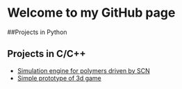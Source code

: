 # Welcome to my GitHub page 

##Projects in Python

## Projects in C/C++
* [Simulation engine for polymers driven by SCN](https://github.com/maciej-majka/simulation_SCN)
* [Simple prototype of 3d game](https://github.com/maciej-majka/3d_game)


<!--
**maciej-majka/maciej-majka** is a ✨ _special_ ✨ repository because its `README.md` (this file) appears on your GitHub profile.

Here are some ideas to get you started:

- 🔭 I’m currently working on ...
- 🌱 I’m currently learning ...
- 👯 I’m looking to collaborate on ...
- 🤔 I’m looking for help with ...
- 💬 Ask me about ...
- 📫 How to reach me: ...
- 😄 Pronouns: ...
- ⚡ Fun fact: ...
-->
